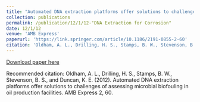 ```yaml
---
title: "Automated DNA extraction platforms offer solutions to challenges of assessing microbial biofouling in oil production facilities"
collection: publications
permalink: /publication/12/1/12-"DNA Extraction for Corrosion"
date: 12/1/12
venue: 'AMB Express'
paperurl: 'https://link.springer.com/article/10.1186/2191-0855-2-60'
citation: 'Oldham, A. L., Drilling, H. S., Stamps, B. W., Stevenson, B. S., and Duncan, K. E. (2012). Automated DNA extraction platforms offer solutions to challenges of assessing microbial biofouling in oil production facilities. AMB Express 2, 60.'
---
```


<a href='https://link.springer.com/article/10.1186/2191-0855-2-60'>Download paper here</a>

Recommended citation: Oldham, A. L., Drilling, H. S., Stamps, B. W., Stevenson, B. S., and Duncan, K. E. (2012). Automated DNA extraction platforms offer solutions to challenges of assessing microbial biofouling in oil production facilities. AMB Express 2, 60.